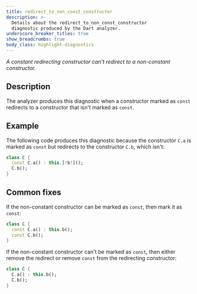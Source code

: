 ```yaml
---
title: redirect_to_non_const_constructor
description: >-
  Details about the redirect_to_non_const_constructor
  diagnostic produced by the Dart analyzer.
underscore_breaker_titles: true
show_breadcrumbs: true
body_class: highlight-diagnostics
---
```


_A constant redirecting constructor can't redirect to a non-constant
constructor._

## Description

The analyzer produces this diagnostic when a constructor marked as `const`
redirects to a constructor that isn't marked as `const`.

## Example

The following code produces this diagnostic because the constructor `C.a`
is marked as `const` but redirects to the constructor `C.b`, which isn't:

```dart
class C {
  const C.a() : this.[!b!]();
  C.b();
}
```

## Common fixes

If the non-constant constructor can be marked as `const`, then mark it as
`const`:

```dart
class C {
  const C.a() : this.b();
  const C.b();
}
```

If the non-constant constructor can't be marked as `const`, then either
remove the redirect or remove `const` from the redirecting constructor:

```dart
class C {
  C.a() : this.b();
  C.b();
}
```
